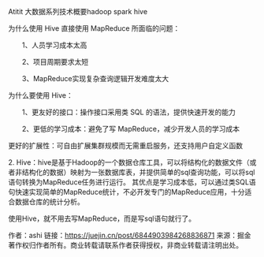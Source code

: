 Atitit 大数据系列技术概要hadoop spark hive

为什么使用 Hive
直接使用 MapReduce 所面临的问题：

　　1、人员学习成本太高

　　2、项目周期要求太短

　　3、MapReduce实现复杂查询逻辑开发难度太大

为什么要使用 Hive：

　　1、更友好的接口：操作接口采用类 SQL 的语法，提供快速开发的能力

　　2、更低的学习成本：避免了写 MapReduce，减少开发人员的学习成本

更好的扩展性：可自由扩展集群规模而无需重启服务，还支持用户自定义函数



2. Hive：hive是基于Hadoop的一个数据仓库工具，可以将结构化的数据文件（或者非结构化的数据）映射为一张数据库表，并提供简单的sql查询功能，可以将sql语句转换为MapReduce任务进行运行。 其优点是学习成本低，可以通过类SQL语句快速实现简单的MapReduce统计，不必开发专门的MapReduce应用，十分适合数据仓库的统计分析。

使用Hive，就不用去写MapReduce，而是写sql语句就行了。

作者：ashi
链接：https://juejin.cn/post/6844903984268836871
来源：掘金
著作权归作者所有。商业转载请联系作者获得授权，非商业转载请注明出处。
